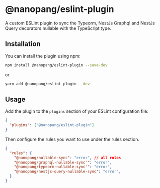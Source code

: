 # @nanopang/eslint-plugin

A custom ESLint plugin to sync the Typeorm, NestJs Graphql and NestJs Query decorators nullable with the TypeScript type.

## Installation

You can install the plugin using npm:

```bash
npm install @nanopang/eslint-plugin --save-dev
```
or
```bash
yarn add @nanopang/eslint-plugin --dev
```

## Usage

Add the plugin to the `plugins` section of your ESLint configuration file:

```json
{
  "plugins": ["@nanopang/eslint-plugin"]
}
```

Then configure the rules you want to use under the rules section.

```json
{
  "rules": {
    "@nanopang/nullable-sync": "error", // all rules
    "@nanopang/graphql-nullable-sync'": "error",
    "@nanopang/typeorm-nullable-sync'": "error",
    "@nanopang/nestjs-query-nullable-sync": "error",
  }
}
```
